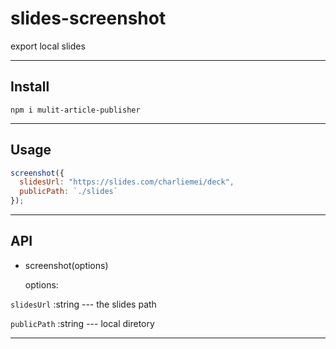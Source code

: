 # slides-screenshot

export local slides

---

## Install

```
npm i mulit-article-publisher
```

---

## Usage

```javascript
screenshot({
  slidesUrl: "https://slides.com/charliemei/deck",
  publicPath: `./slides`
});
```

---

## API

- screenshot(options)

  options:

`slidesUrl` :string --- the slides path

`publicPath` :string --- local diretory

---
